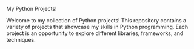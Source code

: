 My Python Projects!




Welcome to my collection of Python projects! This repository contains a variety of projects that showcase my skills in Python programming. Each project is an opportunity to explore different libraries, frameworks, and techniques.
